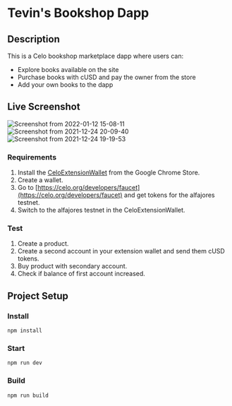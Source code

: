 # Tevin's Bookshop Dapp


## Description
This is a Celo bookshop marketplace dapp where users can:
* Explore books available on the site
* Purchase books with cUSD and pay the owner from the store
* Add your own books to the dapp

## Live Screenshot
![Screenshot from 2022-01-12 15-08-11](https://user-images.githubusercontent.com/81568615/149138236-20e03e97-3736-491a-b1d6-225e69f2030c.png)
![Screenshot from 2021-12-24 20-09-40](https://user-images.githubusercontent.com/81568615/147366440-ee633552-5cb3-42be-9e21-ecc2f84869c7.png)
![Screenshot from 2021-12-24 19-19-53](https://user-images.githubusercontent.com/81568615/147366443-2cc3fa01-a90c-42a1-a798-d0ae9c2df624.png)





### Requirements
1. Install the [CeloExtensionWallet](https://chrome.google.com/webstore/detail/celoextensionwallet/kkilomkmpmkbdnfelcpgckmpcaemjcdh?hl=en) from the Google Chrome Store.
2. Create a wallet.
3. Go to [https://celo.org/developers/faucet](https://celo.org/developers/faucet) and get tokens for the alfajores testnet.
4. Switch to the alfajores testnet in the CeloExtensionWallet.

### Test
1. Create a product.
2. Create a second account in your extension wallet and send them cUSD tokens.
3. Buy product with secondary account.
4. Check if balance of first account increased.


## Project Setup

### Install
```
npm install
```

### Start
```
npm run dev
```

### Build
```
npm run build